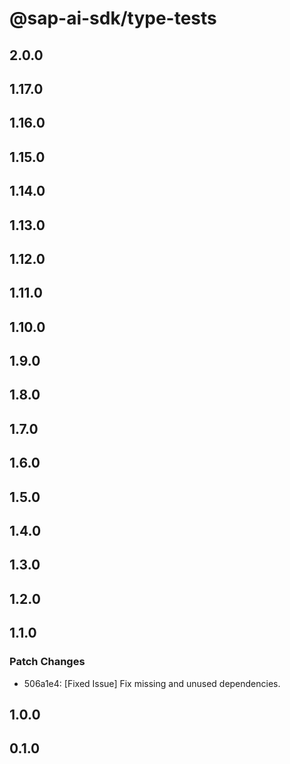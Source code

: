 # @sap-ai-sdk/type-tests

## 2.0.0

## 1.17.0

## 1.16.0

## 1.15.0

## 1.14.0

## 1.13.0

## 1.12.0

## 1.11.0

## 1.10.0

## 1.9.0

## 1.8.0

## 1.7.0

## 1.6.0

## 1.5.0

## 1.4.0

## 1.3.0

## 1.2.0

## 1.1.0

### Patch Changes

- 506a1e4: [Fixed Issue] Fix missing and unused dependencies.

## 1.0.0

## 0.1.0
